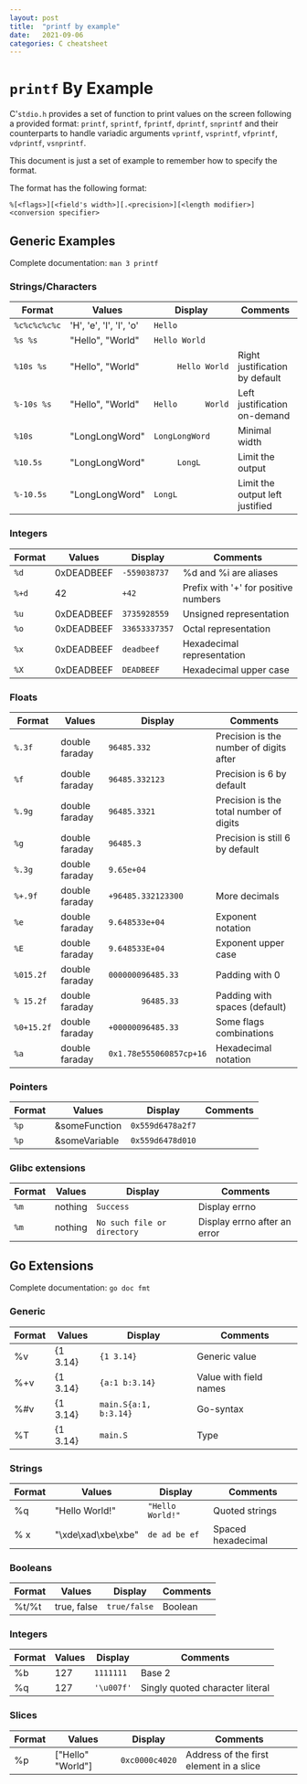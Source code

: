 ```yaml
---
layout: post
title:  "printf by example"
date:   2021-09-06
categories: C cheatsheet
---
```



# `printf` By Example

C'`stdio.h` provides a set of function to print values on the screen following
a provided format: `printf`, `sprintf`, `fprintf`, `dprintf`, `snprintf` and
their counterparts to handle variadic arguments `vprintf`, `vsprintf`,
`vfprintf`, `vdprintf`, `vsnprintf`.

This document is just a set of example to remember how to specify the format.

The format has the following format:

```
%[<flags>][<field's width>][.<precision>][<length modifier>]<conversion specifier>
```

## Generic Examples

Complete documentation: `man 3 printf`

### Strings/Characters

|Format              |Values                   |Display                       |Comments                                |
|--------------------|-------------------------|------------------------------|----------------------------------------|
|`%c%c%c%c%c`        |'H', 'e', 'l', 'l', 'o'  |`Hello`                       |                                        |
|`%s %s`             |"Hello", "World"         |`Hello World`                 |                                        |
|`%10s %s`           |"Hello", "World"         |`     Hello World`            |Right justification by default          |
|`%-10s %s`          |"Hello", "World"         |`Hello      World`            |Left justification on-demand            |
|`%10s`              |"LongLongWord"           |`LongLongWord`                |Minimal width                           |
|`%10.5s`            |"LongLongWord"           |`     LongL`                  |Limit the output                        |
|`%-10.5s`           |"LongLongWord"           |`LongL     `                  |Limit the output left justified         |

### Integers

|Format              |Values                   |Display                       |Comments                                |
|--------------------|-------------------------|------------------------------|----------------------------------------|
|`%d`                |0xDEADBEEF               |`-559038737`                  |%d and %i are aliases                   |
|`%+d`               |42                       |`+42`                         |Prefix with '+' for positive numbers    |
|`%u`                |0xDEADBEEF               |`3735928559`                  |Unsigned representation                 |
|`%o`                |0xDEADBEEF               |`33653337357`                 |Octal representation                    |
|`%x`                |0xDEADBEEF               |`deadbeef`                    |Hexadecimal representation              |
|`%X`                |0xDEADBEEF               |`DEADBEEF`                    |Hexadecimal upper case                  |

### Floats

|Format              |Values                   |Display                       |Comments                                |
|--------------------|-------------------------|------------------------------|----------------------------------------|
|`%.3f`              |double faraday           |`96485.332`                   |Precision is the number of digits after |
|`%f`                |double faraday           |`96485.332123`                |Precision is 6 by default               |
|`%.9g`              |double faraday           |`96485.3321`                  |Precision is the total number of digits |
|`%g`                |double faraday           |`96485.3`                     |Precision is still 6 by default         |
|`%.3g`              |double faraday           |`9.65e+04`                    |                                        |
|`%+.9f`             |double faraday           |`+96485.332123300`            |More decimals                           |
|`%e`                |double faraday           |`9.648533e+04`                |Exponent notation                       |
|`%E`                |double faraday           |`9.648533E+04`                |Exponent upper case                     |
|`%015.2f`           |double faraday           |`000000096485.33`             |Padding with 0                          |
|`% 15.2f`           |double faraday           |`       96485.33`             |Padding with spaces (default)           |
|`%0+15.2f`          |double faraday           |`+00000096485.33`             |Some flags combinations                 |
|`%a`                |double faraday           |`0x1.78e555060857cp+16`       |Hexadecimal notation                    |

### Pointers

|Format              |Values                   |Display                       |Comments                                |
|--------------------|-------------------------|------------------------------|----------------------------------------|
|`%p`                |&someFunction            |`0x559d6478a2f7`              |                                        |
|`%p`                |&someVariable            |`0x559d6478d010`              |                                        |

### Glibc extensions

|Format              |Values                   |Display                       |Comments                                |
|--------------------|-------------------------|------------------------------|----------------------------------------|
|`%m`                |nothing                  |`Success`                     |Display errno                           |
|`%m`                |nothing                  |`No such file or directory`   |Display errno after an error            |

## Go Extensions

Complete documentation: `go doc fmt`

### Generic

|Format              |Values                   |Display                       |Comments                                |
|--------------------|-------------------------|------------------------------|----------------------------------------|
|%v                  |{1 3.14}                 |`{1 3.14}`                    |Generic value                           |
|%+v                 |{1 3.14}                 |`{a:1 b:3.14}`                |Value with field names                  |
|%#v                 |{1 3.14}                 |`main.S{a:1, b:3.14}`         |Go-syntax                               |
|%T                  |{1 3.14}                 |`main.S`                      |Type                                    |

### Strings

|Format              |Values                   |Display                       |Comments                                |
|--------------------|-------------------------|------------------------------|----------------------------------------|
|%q                  |"Hello World!"           |`"Hello World!"`              |Quoted strings                          |
|% x                 |"\xde\xad\xbe\xbe"       |`de ad be ef`                 |Spaced hexadecimal                      |

### Booleans

|Format              |Values                   |Display                       |Comments                                |
|--------------------|-------------------------|------------------------------|----------------------------------------|
|%t/%t               |true, false              |`true/false`                  |Boolean                                 |

### Integers

|Format              |Values                   |Display                       |Comments                                |
|--------------------|-------------------------|------------------------------|----------------------------------------|
|%b                  |127                      |`1111111`                     |Base 2                                  |
|%q                  |127                      |`'\u007f'`                    |Singly quoted character literal         |

### Slices

|Format              |Values                   |Display                       |Comments                                |
|--------------------|-------------------------|------------------------------|----------------------------------------|
|%p                  |["Hello" "World"]        |`0xc0000c4020`                |Address of the first element in a slice |

